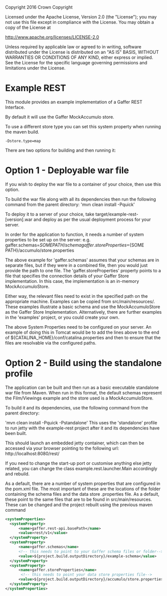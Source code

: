 Copyright 2016 Crown Copyright

Licensed under the Apache License, Version 2.0 (the "License");
you may not use this file except in compliance with the License.
You may obtain a copy of the License at

  http://www.apache.org/licenses/LICENSE-2.0

Unless required by applicable law or agreed to in writing, software
distributed under the License is distributed on an "AS IS" BASIS,
WITHOUT WARRANTIES OR CONDITIONS OF ANY KIND, either express or implied.
See the License for the specific language governing permissions and
limitations under the License.


Example REST
============
This module provides an example implementation of a Gaffer REST Interface.

By default it will use the Gaffer MockAccumulo store.

To use a different store type you can set this system property when running the maven build.

```
-Dstore.type=map
```

There are two options for building and then running it:

Option 1 - Deployable war file
==============================

If you wish to deploy the war file to a container of your choice, then use this option.

To build the war file along with all its dependencies then run the following command from the parent directory:
'mvn clean install -Pquick'

To deploy it to a server of your choice, take target/example-rest-[version].war and deploy as per the usual deployment process for your server.

In order for the application to function, it needs a number of system properties to be set up on the server:
e.g.
gaffer.schemas=${SOME PATH}/schema
gaffer.storeProperties=${SOME PATH}/accumulo/store.properties

The above example for 'gaffer.schemas' assumes that your schemas are in separate files, but if they were in a combined file, then you would just provide the path to one file.
The 'gaffer.storeProperties' property points to a file that specifies the connection details of your Gaffer Store implementation. In this case, the implementation is an in-memory MockAccumuloStore.

Either way, the relevant files need to exist in the specified path on the appropriate machine. Examples can be copied from src/main/resources/. These examples illustrate a basic schema and use the MockAccumuloStore as the Gaffer Store Implementation.
Alternatively, there are further examples in the 'examples' project, or you could create your own.

The above System Properties need to be configured on your server. An example of doing this in Tomcat would be to add the lines above to the end of ${CATALINA_HOME}/conf/catalina.properties and then to ensure that the files are resolvable via the configured paths.


Option 2 - Build using the standalone profile
=============================================

The application can be built and then run as a basic executable standalone war file from Maven. When run in this format, the default schemas represent the Film/Viewings example and the store used is a MockAccumuloStore.

To build it and its dependencies, use the following command from the parent directory:

'mvn clean install -Pquick -Pstandalone'
This uses the 'standalone' profile to run jetty with the example-rest project after it and its dependencies have been built.

This should launch an embedded jetty container, which can then be accessed via your browser pointing to the following url:
http://localhost:8080/rest/

If you need to change the start-up port or customise anything else jetty related, you can change the class example.rest.launcher.Main accordingly and rebuild.

As a default, there are a number of system properties that are configured in the pom.xml file. The most important of these are the locations of the folder containing the schema
files and the data store .properties file. As a default, these point to the same files that are to be found in src/main/resources. These can be changed and the project rebuilt using the previous maven command

```xml
<systemProperties>
  <systemProperty>
      <name>gaffer.rest-api.basePath</name>
      <value>rest/v1</value>
  </systemProperty>
  <systemProperty>
      <name>gaffer.schemas</name>
      <!-- this needs to point to your Gaffer schema files or folder-->
      <value>${project.build.outputDirectory}/example-schema</value>
  </systemProperty>
  <systemProperty>
      <name>gaffer.storeProperties</name>
       <!-- this needs to point your data store properties file-->
      <value>${project.build.outputDirectory}/accumulo/store.properties</value>
  </systemProperty>
</systemProperties>
```


